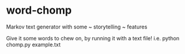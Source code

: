 # word-chomp

Markov text generator with some ~ storytelling ~ features

Give it some words to chew on, by running it with a text file!
i.e. python chomp.py example.txt
